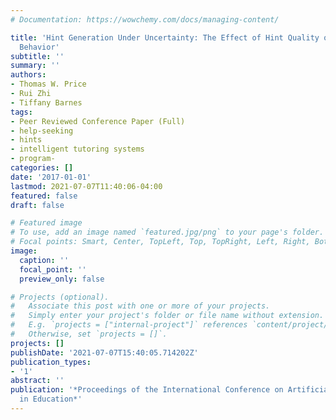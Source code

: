 ```yaml
---
# Documentation: https://wowchemy.com/docs/managing-content/

title: 'Hint Generation Under Uncertainty: The Effect of Hint Quality on Help-Seeking
  Behavior'
subtitle: ''
summary: ''
authors:
- Thomas W. Price
- Rui Zhi
- Tiffany Barnes
tags:
- Peer Reviewed Conference Paper (Full)
- help-seeking
- hints
- intelligent tutoring systems
- program-
categories: []
date: '2017-01-01'
lastmod: 2021-07-07T11:40:06-04:00
featured: false
draft: false

# Featured image
# To use, add an image named `featured.jpg/png` to your page's folder.
# Focal points: Smart, Center, TopLeft, Top, TopRight, Left, Right, BottomLeft, Bottom, BottomRight.
image:
  caption: ''
  focal_point: ''
  preview_only: false

# Projects (optional).
#   Associate this post with one or more of your projects.
#   Simply enter your project's folder or file name without extension.
#   E.g. `projects = ["internal-project"]` references `content/project/deep-learning/index.md`.
#   Otherwise, set `projects = []`.
projects: []
publishDate: '2021-07-07T15:40:05.714202Z'
publication_types:
- '1'
abstract: ''
publication: '*Proceedings of the International Conference on Artificial Intelligence
  in Education*'
---
```

